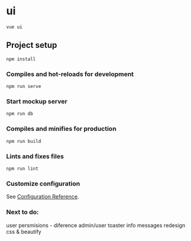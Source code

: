 # ui
```
vue ui
```
## Project setup
```
npm install
```

### Compiles and hot-reloads for development
```
npm run serve
```
### Start mockup server
```
npm run db
```
### Compiles and minifies for production
```
npm run build
```

### Lints and fixes files
```
npm run lint
```

### Customize configuration
See [Configuration Reference](https://cli.vuejs.org/config/).


### Next to do:
user persmisions - diference admin/user
toaster info messages
redesign css & beautify
